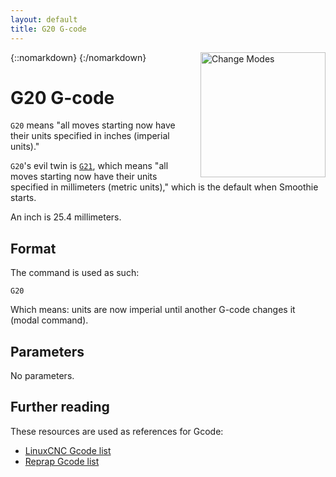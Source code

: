 ```yaml
---
layout: default
title: G20 G-code
---
```


{::nomarkdown}
<a href="images/mode-switch.png">
  <img src="images/mode-switch.png" alt="Change Modes" width="200" height="200" style="float: right; margin-left: 1rem;"/>
</a>
{:/nomarkdown}

# G20 G-code

`G20` means "all moves starting now have their units specified in inches (imperial units)."

`G20`'s evil twin is [`G21`](g21), which means "all moves starting now have their units specified in millimeters (metric units)," which is the default when Smoothie starts.

An inch is 25.4 millimeters.

## Format

The command is used as such:

```plaintext
G20
```

Which means: units are now imperial until another G-code changes it (modal command).

## Parameters

No parameters.

## Further reading

These resources are used as references for Gcode:

- [LinuxCNC Gcode list](http://linuxcnc.org/docs/html/gcode.html)
- [Reprap Gcode list](http://reprap.org/wiki/G-code)
